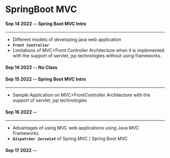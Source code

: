 # SpringBoot MVC

#### Sep 14 2022 -- Spring Boot MVC Intro
---

* Different models of developing java web application
*   <em>**`Front Controller`**</em>
* Limitations of MVC+Front Controller Architecture when it is implemented with the support of servlet, jsp technologies without using frameworks.


#### Sep 14 2022 -- No Class


#### Sep 15 2022 -- Spring Boot MVC Intro
---
* Sample Application on MVC+FrontController Architecture with the support of servlet, jsp technologies

#### Sep 16 2022 -- 
---
* Advantages of using MVC web applications using Java MVC Frameworks
* <em>**`Dispatcher Servelet`**</em> of Spring MVC / Spring Boot MVC

#### Sep 17 2022 -- 



